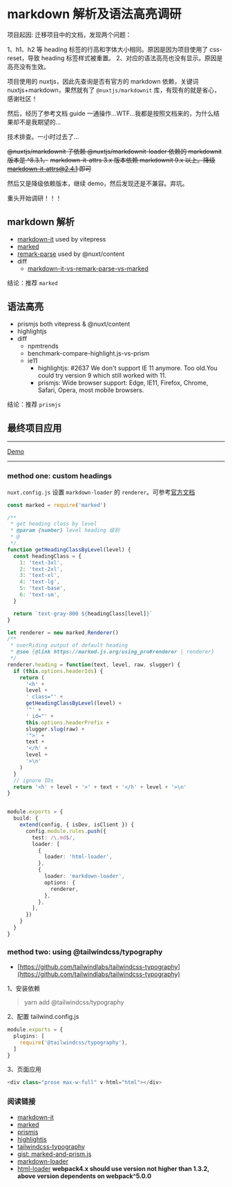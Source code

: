 # markdown 解析及语法高亮调研

项目起因: 迁移项目中的文档，发现两个问题：

1、h1、h2 等 heading 标签的行高和字体大小相同。原因是因为项目使用了 css-reset，导致 heading 标签样式被重置。
2、对应的语法高亮也没有显示。原因是高亮没有生效。

项目使用的 nuxtjs，因此先查询是否有官方的 markdown 依赖，关键词 nuxtjs+markdown，果然就有了 `@nuxtjs/markdownit` 库，有现有的就是省心，感谢社区！

然后，经历了参考文档 guide 一通操作...WTF...我都是按照文档来的，为什么结果却不是我期望的...

技术排查。一小时过去了...

~~@nuxtjs/markdownit 子依赖 @nuxtjs/markdownit-loader 依赖的 markdownit 版本是 ^8.3.1，~~
~~markdown-it-attrs 3.x 版本依赖 markdownit 9.x 以上。降级 markdown-it-attrs@2.4.1 即可~~

然后又是降级依赖版本，继续 demo，然后发现还是不兼容。弃坑。

重头开始调研！！！


## markdown 解析

- [markdown-it](https://npmjs.com/package/markdown-it) used by vitepress
- [marked](https://npmjs.com/package/marked)
- [remark-parse](https://npmjs.com/package/remark-parse) used by @nuxt/content
- diff
  - [markdown-it-vs-remark-parse-vs-marked](https://www.npmtrends.com/markdown-it-vs-remark-parse-vs-marked)


结论：推荐 `marked`

## 语法高亮

- prismjs both vitepress & @nuxt/content
- highlightjs
- diff
  - npmtrends
  - benchmark-compare-highlight.js-vs-prism
  - ie11
    - highlightjs: #2637 We don't support IE 11 anymore. Too old.You could try version 9 which still worked with 11.
    - prismjs: Wide browser support: Edge, IE11, Firefox, Chrome, Safari, Opera, most mobile browsers.

结论：推荐 `prismjs`

## 最终项目应用

----

[Demo](https://codesandbox.io/s/marked-prismjs-tailwindcss-typography-sy568)

----

### method one: custom headings

`nuxt.config.js` 设置 `markdown-loader` 的 `renderer`。可参考[官方文档](https://marked.js.org/using_pro#renderer)

```ts
const marked = require('marked')

/**
 * get heading class by level
 * @param {number} level heading 级别
 * @
 */
function getHeadingClassByLevel(level) {
  const headingClass = {
    1: 'text-3xl',
    2: 'text-2xl',
    3: 'text-xl',
    4: 'text-lg',
    5: 'text-base',
    6: 'text-sm',
  }

  return `text-gray-800 ${headingClass[level]}`
}

let renderer = new marked.Renderer()
/**
 * overRiding output of default heading
 * @see {@link https://marked.js.org/using_pro#renderer | renderer}
 */
renderer.heading = function(text, level, raw, slugger) {
  if (this.options.headerIds) {
    return (
      '<h' +
      level +
      ' class="' +
      getHeadingClassByLevel(level) +
      '"' +
      ' id="' +
      this.options.headerPrefix +
      slugger.slug(raw) +
      '">' +
      text +
      '</h' +
      level +
      '>\n'
    )
  }
  // ignore IDs
  return '<h' + level + '>' + text + '</h' + level + '>\n'
}


module.exports = {
  build: {
    extend(config, { isDev, isClient }) {
      config.module.rules.push({
        test: /\.md$/,
        loader: [
          {
            loader: 'html-loader',
          },
          {
            loader: 'markdown-loader',
            options: {
              renderer,
            },
          },
        ],
      })
    }
  }
}
```

### method two: using @tailwindcss/typography

- [https://github.com/tailwindlabs/tailwindcss-typography](https://github.com/tailwindlabs/tailwindcss-typography)

1、安装依赖

>yarn add @tailwindcss/typography

2、配置 tailwind.config.js

```ts
module.exports = {
  plugins: [
    require('@tailwindcss/typography'),
  ]
}
```

3、页面应用

```ts
<div class="prose max-w-full" v-html="html"></div>
```

### 阅读链接

- [markdown-it](https://npmjs.com/package/markdown-it)
- [marked](https://npmjs.com/package/marked)
- [prismjs](https://prismjs.com/index.html#basic-usage)
- [highlightjs](https://highlightjs.org/)
- [tailwindcss-typography](https://github.com/tailwindlabs/tailwindcss-typography)
- [gist: marked-and-prism.js](https://gist.github.com/jpokan/e23e5606921b4a5aa98fd2dc2dd0e116)
- [markdown-loader](https://www.npmjs.com/package/markdown-loader)
- [html-loader](https://www.npmjs.com/package/html-loader)  **webpack4.x should use version not higher than 1.3.2, above version dependents on webpack^5.0.0**
